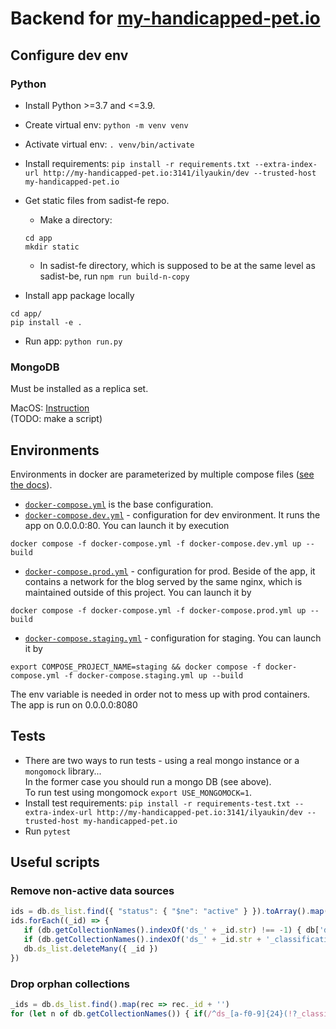 # Backend for [my-handicapped-pet.io](https://my-handicapped-pet.io)

## Configure dev env

### Python

- Install Python >=3.7 and <=3.9.

- Create virtual env: `python -m venv venv`

- Activate virtual env: `. venv/bin/activate`

- Install requirements: `pip install -r requirements.txt --extra-index-url http://my-handicapped-pet.io:3141/ilyaukin/dev --trusted-host my-handicapped-pet.io`

- Get static files from sadist-fe repo.
    - Make a directory:
    ```
    cd app
    mkdir static
    ```
    - In sadist-fe directory, which is supposed to be
    at the same level as sadist-be, run `npm run build-n-copy`

- Install app package locally
```
cd app/
pip install -e .
```

- Run app: `python run.py`


### MongoDB

Must be installed as a replica set.

MacOS: [Instruction](https://medium.com/@OndrejKvasnovsky/mongodb-replica-set-on-local-macos-f5fc383b3fd6)
<br/>
(TODO: make a script)


## Environments

Environments in docker are parameterized by multiple compose files ([see the docs](https://docs.docker.com/compose/extends/)).
- [`docker-compose.yml`](docker-compose.yml) is the base configuration.
- [`docker-compose.dev.yml`](docker-compose.dev.yml) - configuration for dev environment.
It runs the app on 0.0.0.0:80.
You can launch it by execution
```shell
docker compose -f docker-compose.yml -f docker-compose.dev.yml up --build
```
- [`docker-compose.prod.yml`](docker-compose.prod.yml) - configuration for prod. Beside of the app, it contains a network
for the blog served by the same nginx, which is maintained outside of this project.
You can launch it by
```shell
docker compose -f docker-compose.yml -f docker-compose.prod.yml up --build
```
- [`docker-compose.staging.yml`](docker-compose.staging.yml) - configuration for staging.
You can launch it by
```shell
export COMPOSE_PROJECT_NAME=staging && docker compose -f docker-compose.yml -f docker-compose.staging.yml up --build
```
The env variable is needed in order not to mess up with prod containers. 
The app is run on 0.0.0.0:8080


## Tests

- There are two ways to run tests - using a real mongo instance
or a `mongomock` library... <br/>In the former case you should run a mongo
DB (see above).<br/>
To run test using mongomock `export USE_MONGOMOCK=1`.
- Install test requirements: `pip install -r requirements-test.txt --extra-index-url http://my-handicapped-pet.io:3141/ilyaukin/dev --trusted-host my-handicapped-pet.io`
- Run `pytest`


## Useful scripts

### Remove non-active data sources
```javascript
ids = db.ds_list.find({ "status": { "$ne": "active" } }).toArray().map((rec) => rec._id)
ids.forEach((_id) => {
   if (db.getCollectionNames().indexOf('ds_' + _id.str) !== -1) { db['ds_' + _id.str].drop(); }
   if (db.getCollectionNames().indexOf('ds_' + _id.str + '_classification') !== -1) { db['ds_' + _id.str + '_classification'].drop(); }
   db.ds_list.deleteMany({ _id })
})
```

### Drop orphan collections
```javascript
_ids = db.ds_list.find().map(rec => rec._id + '')
for (let n of db.getCollectionNames()) { if(/^ds_[a-f0-9]{24}(!?_classification)?$/.test(n)) { const m = _ids.find(_id => n.indexOf(_id) !== -1); if (!m) { db[n].drop() }; }  }
```
